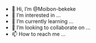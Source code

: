 - 👋 Hi, I’m @Moibon-bekeke
- 👀 I’m interested in ...
- 🌱 I’m currently learning ...
- 💞️ I’m looking to collaborate on ...
- 📫 How to reach me ...

<!---
Moibon-bekeke/Moibon-bekeke is a ✨ special ✨ repository because its `README.md` (this file) appears on your GitHub profile.
You can click the Preview link to take a look at your changes.
--->
